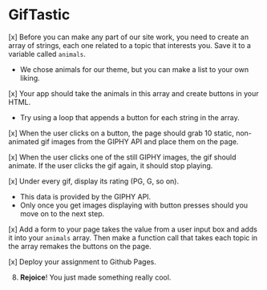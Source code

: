 # GifTastic
[x] Before you can make any part of our site work, you need to create an array of strings, each one related to a topic that interests you. Save it to a variable called `animals`.
   * We chose animals for our theme, but you can make a list to your own liking.

[x] Your app should take the animals in this array and create buttons in your HTML.
   * Try using a loop that appends a button for each string in the array.

[x] When the user clicks on a button, the page should grab 10 static, non-animated gif images from the GIPHY API and place them on the page.

[x] When the user clicks one of the still GIPHY images, the gif should animate. If the user clicks the gif again, it should stop playing.

[x] Under every gif, display its rating (PG, G, so on).
   * This data is provided by the GIPHY API.
   * Only once you get images displaying with button presses should you move on to the next step.

[x] Add a form to your page takes the value from a user input box and adds it into your `animals` array. Then make a function call that takes each topic in the array remakes the buttons on the page.

[x] Deploy your assignment to Github Pages.

8. **Rejoice**! You just made something really cool.
